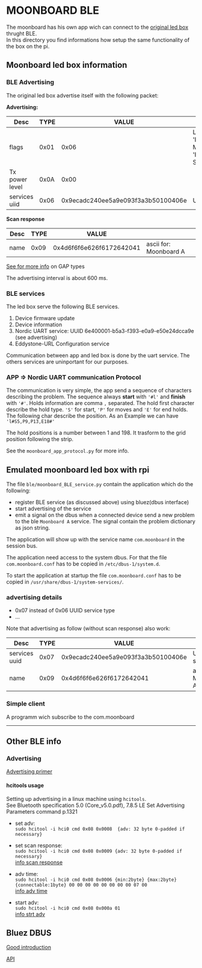 # MOONBOARD BLE

The  moonboard has his own app wich can connect to the [original led box](https://moonclimbing.com/moonboard-led-system.html) thrught BLE.  
In this directory you find informations how setup the same functionality of the box on the pi.

## Moonboard led box information

### BLE Advertising

The original led box advertise itself with the following packet: 

**Advertising:**

|Desc|TYPE|VALUE| |
|--|--|--|--| 
|flags|0x01|0x06| LE General 'Discoverable Mode' and 'BR/EDR Not Supported'
|Tx power level|0x0A|0x00|
|services uiid |0x06|0x9ecadc240ee5a9e093f3a3b50100406e| UART service 

**Scan response**

|Desc|TYPE|VALUE||
|--|--|--|--|
|name|0x09|0x4d6f6f6e626f6172642041|    ascii for: Moonboard A

[See for more info](https://www.bluetooth.com/specifications/assigned-numbers/Generic-Access-Profile/) on GAP types

The advertising interval is about 600 ms.

### BLE services 

The  led box serve the following  BLE services.

1. Device firmware update
2. Device information
3. Nordic UART service: UUID 6e400001-b5a3-f393-e0a9-e50e24dcca9e (see advertising)
4. Eddystone-URL Configuration service 

Communication between app and led box is done by the uart service. The others services are uninportant for our purposes.

### APP => Nordic UART  communication Protocol

The communication is very simple, the app send a sequence of characters describing the problem. The sequence always **start** with `'#l'` and **finish** with `'#'`. Holds information are comma `,` separated. The hold first character describe the hold type. `'S'` for start, `'P'` for moves and `'E'` for end holds. The following char describe the position.
As an Example we can have `'l#S5,P9,P13,E18#'`

The hold positions is a number between 1 and 198. It trasform to the grid position following the strip.  

See the `moonboard_app_protocol.py` for more info.


## Emulated moonboard led box with rpi

The file `ble/moonboard_BLE_service.py` contain the application which do the following:

- register BLE service (as discussed above) using bluez(dbus interface)
- start advertising of the service
- emit a signal on the dbus when a connected device send a new problem to the ble  `Moonboard A` service. The signal contain the problem dictionary as json string.  

The application will show up with the service name `com.moonboard` in the session bus.

The application need access to the system dbus. For that the file `com.moonboard.conf` has to be copied in `/etc/dbus-1/system.d`.  

To start the application at startup the file  `com.moonboard.conf` has to be copied in `/usr/share/dbus-1/system-services/`.  

### advertising details

 - 0x07 instead of 0x06 UUID service type
 - ... 

Note that advertising as follow (without scan response) also work:

|Desc|TYPE|VALUE||
|--|--|--|--| 
|services uuid |0x07|0x9ecadc240ee5a9e093f3a3b50100406e| UART service 
|name|0x09|0x4d6f6f6e626f6172642041|    ascii for: Moonboard A

### Simple client

A programm wich subscribe to the com.moonboard

*************
## Other BLE info

### Advertising

[Advertising primer](https://www.argenox.com/a-ble-advertising-primer/)

#### hcitools usage

Setting up advertising in a linux machine  using `hcitools`.  
See Bluetooth specification 5.0 (Core_v5.0.pdf), 7.8.5 LE Set Advertising Parameters command p.1321
- set adv:  
  `sudo hcitool -i hci0 cmd 0x08 0x0008  {adv: 32 byte 0-padded if necessary}`

- set scan response:  
  `sudo hcitool -i hci0 cmd 0x08 0x0009 {adv: 32 byte 0-padded if necessary}`  
  [info scan response](https://stackoverflow.com/questions/46431843/linux-bluez-custom-manufacturing-scan-response-data)

- adv time:    
  `sudo hcitool -i hci0 cmd 0x08 0x0006 {min:2byte} {max:2byte} {connectable:1byte} 00 00 00 00 00 00 00 00 07 00`  
  [info adv time](https://stackoverflow.com/questions/21124993/is-there-a-way-to-increase-ble-advertisement-frequency-in-bluez)

- start adv:  
  `sudo hcitool -i hci0 cmd 0x08 0x000a 01`  
  [info strt adv](https://stackoverflow.com/questions/16151360/use-bluez-stack-as-a-peripheral-advertiser)  

## Bluez DBUS 
[Good introduction](http://smartspacestuff.blogspot.com/2016/02/i-got-figurin-out-dbus-bluez.html)

[API](https://git.kernel.org/pub/scm/bluetooth/bluez.git/tree/doc)